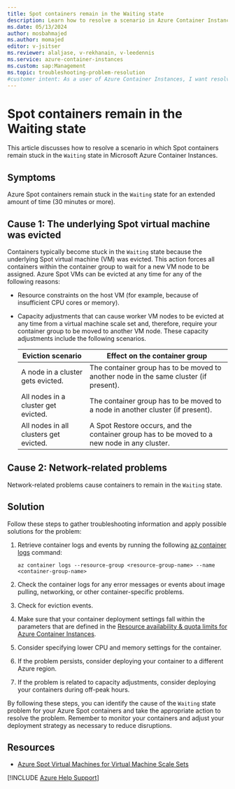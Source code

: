 ```yaml
---
title: Spot containers remain in the Waiting state
description: Learn how to resolve a scenario in Azure Container Instances in which Spot containers remain in the Waiting state.
ms.date: 05/13/2024
author: mosbahmajed
ms.author: momajed
editor: v-jsitser
ms.reviewer: alaljase, v-rekhanain, v-leedennis
ms.service: azure-container-instances
ms.custom: sap:Management
ms.topic: troubleshooting-problem-resolution
#customer intent: As a user of Azure Container Instances, I want resolve a scenario in which Spot containers remain in the Waiting state so that I can use Spot containers successfully.
---
```

# Spot containers remain in the Waiting state

This article discusses how to resolve a scenario in which Spot containers remain stuck in the `Waiting` state in Microsoft Azure Container Instances.

## Symptoms

Azure Spot containers remain stuck in the `Waiting` state for an extended amount of time (30 minutes or more).

## Cause 1: The underlying Spot virtual machine was evicted

Containers typically become stuck in the `Waiting` state because the underlying Spot virtual machine (VM) was evicted. This action forces all containers within the container group to wait for a new VM node to be assigned. Azure Spot VMs can be evicted at any time for any of the following reasons:

- Resource constraints on the host VM (for example, because of insufficient CPU cores or memory).

- Capacity adjustments that can cause worker VM nodes to be evicted at any time from a virtual machine scale set and, therefore, require your container group to be moved to another VM node. These capacity adjustments include the following scenarios.

  | Eviction scenario | Effect on the container group |
  |--|--|
  | A node in a cluster gets evicted. | The container group has to be moved to another node in the same cluster (if present). |
  | All nodes in a cluster get evicted. | The container group has to be moved to a node in another cluster (if present). |
  | All nodes in all clusters get evicted. | A Spot Restore occurs, and the container group has to be moved to a new node in any cluster. |

## Cause 2: Network-related problems

Network-related problems cause containers to remain in the `Waiting` state.

## Solution

Follow these steps to gather troubleshooting information and apply possible solutions for the problem:

1. Retrieve container logs and events by running the following [az container logs](/cli/azure/container#az-container-logs) command:

   ```azurecli
   az container logs --resource-group <resource-group-name> --name <container-group-name>
   ```

1. Check the container logs for any error messages or events about image pulling, networking, or other container-specific problems.

1. Check for eviction events.

1. Make sure that your container deployment settings fall within the parameters that are defined in the [Resource availability & quota limits for Azure Container Instances](/azure/container-instances/container-instances-resource-and-quota-limits).

1. Consider specifying lower CPU and memory settings for the container.

1. If the problem persists, consider deploying your container to a different Azure region.

1. If the problem is related to capacity adjustments, consider deploying your containers during off-peak hours.

By following these steps, you can identify the cause of the `Waiting` state problem for your Azure Spot containers and take the appropriate action to resolve the problem. Remember to monitor your containers and adjust your deployment strategy as necessary to reduce disruptions.

## Resources

- [Azure Spot Virtual Machines for Virtual Machine Scale Sets](/azure/virtual-machine-scale-sets/use-spot)

[!INCLUDE [Azure Help Support](../../../includes/azure-help-support.md)]
